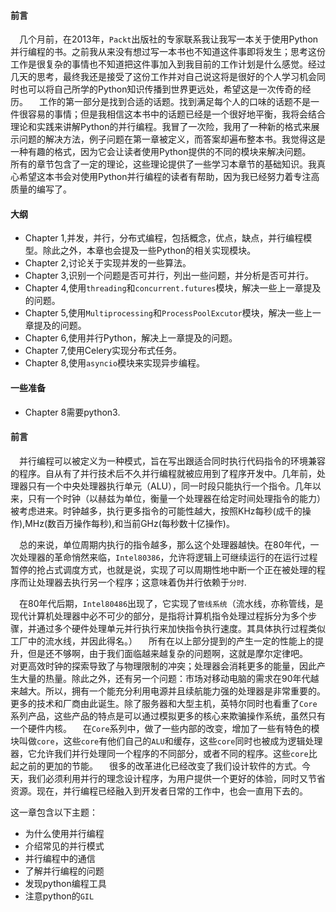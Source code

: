 #### 前言

&emsp;几个月前，在2013年，`Packt`出版社的专家联系我让我写一本关于使用Python并行编程的书。之前我从来没有想过写一本书也不知道这件事即将发生；思考这份工作是很复杂的事情也不知道把这件事加入到我目前的工作计划是什么感觉。经过几天的思考，最终我还是接受了这份工作并对自己说这将是很好的个人学习机会同时也可以将自己所学的Python知识传播到世界更远处，希望这是一次传奇的经历。
&emsp;工作的第一部分是找到合适的话题。找到满足每个人的口味的话题不是一件很容易的事情；但是我相信这本书中的话题已经是一个很好地平衡，我将会结合理论和实践来讲解Python的并行编程。我冒了一次险，我用了一种新的格式来展示问题的解决方法，例子问题在第一章被定义，而答案却遍布整本书。我觉得这是一种有趣的格式，因为它会让读者使用Python提供的不同的模块来解决问题。
&emsp;所有的章节包含了一定的理论，这些理论提供了一些学习本章节的基础知识。我真心希望这本书会对使用Python并行编程的读者有帮助，因为我已经努力着专注高质量的编写了。

#### 大纲

* Chapter 1,并发，并行，分布式编程，包括概念，优点，缺点，并行编程模型。除此之外，本章也会提及一些Python的相关实现模块。
* Chapter 2,讨论关于实现并发的一些算法。
* Chapter 3,识别一个问题是否可并行，列出一些问题，并分析是否可并行。
* Chapter 4,使用`threading`和`concurrent.futures`模块，解决一些上一章提及的问题。
* Chapter 5,使用`Multiprocessing`和`ProcessPoolExcutor`模块，解决一些上一章提及的问题。
* Chapter 6,使用并行Python，解决上一章提及的问题。
* Chapter 7,使用Celery实现分布式任务。
* Chapter 8,使用`asyncio`模块来实现异步编程。

#### 一些准备

* Chapter 8需要python3.

#### 前言

&emsp;并行编程可以被定义为一种模式，旨在写出跟适合同时执行代码指令的环境兼容的程序。自从有了并行技术后不久并行编程就被应用到了程序开发中。几年前，处理器只有一个中央处理器执行单元（ALU），同一时段只能执行一个指令。几年以来，只有一个时钟（以赫兹为单位，衡量一个处理器在给定时间处理指令的能力）被考虑进来。时钟越多，执行更多指令的可能性越大，按照KHz每秒(成千的操作),MHz(数百万操作每秒),和当前GHz(每秒数十亿操作)。

&emsp;总的来说，单位周期内执行的指令越多，那么这个处理器越快。在80年代，一次处理器的革命悄然来临，`Intel80386`，允许将逻辑上可继续运行的在运行过程暂停的抢占式调度方式，也就是说，实现了可以周期性地中断一个正在被处理的程序而让处理器去执行另一个程序；这意味着伪并行依赖于`分时`.

&emsp;在80年代后期，`Intel80486`出现了，它实现了`管线系统`（流水线，亦称管线，是现代计算机处理器中必不可少的部分，是指将计算机指令处理过程拆分为多个步骤，并通过多个硬件处理单元并行执行来加快指令执行速度。其具体执行过程类似工厂中的流水线，并因此得名。）
&emsp;所有在以上部分提到的产生一定的性能上的提升，但是还不够啊，由于我们面临越来越复杂的问题啊，这就是摩尔定律吧。
&emsp;对更高效时钟的探索导致了与物理限制的冲突；处理器会消耗更多的能量，因此产生大量的热量。除此之外，还有另一个问题：市场对移动电脑的需求在90年代越来越大。所以，拥有一个能充分利用电源并且续航能力强的处理器是非常重要的。更多的技术和厂商由此诞生。除了服务器和大型主机，英特尔同时也看重了`Core`系列产品，这些产品的特点是可以通过模拟更多的核心来欺骗操作系统，虽然只有一个硬件内核。
&emsp;在`Core`系列中，做了一些内部的改变，增加了一些有特色的模块叫做`core`，这些`core`有他们自己的`ALU`和缓存，这些`core`同时也被成为逻辑处理器，它允许我们并行处理同一个程序的不同部分，或者不同的程序。这些`core`比起之前的更加的节能。
&emsp;很多的改革进化已经改变了我们设计软件的方式。今天，我们必须利用并行的理念设计程序，为用户提供一个更好的体验，同时又节省资源。现在，并行编程已经融入到开发者日常的工作中，也会一直用下去的。

这一章包含以下主题：

* 为什么使用并行编程
* 介绍常见的并行模式
* 并行编程中的通信
* 了解并行编程的问题
* 发现python编程工具
* 注意python的`GIL`


